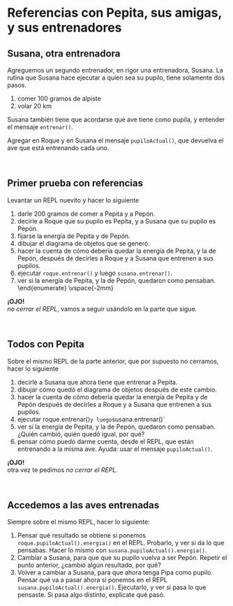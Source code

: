 # Referencias con Pepita, sus amigas, y sus entrenadores

## Susana, otra entrenadora
Agreguemos un segundo entrenador, en rigor una entrenadora, Susana. La rutina que Susana hace ejecutar a quien sea su pupilo, tiene solamente dos pasos.
1. comer 100 gramos de alpiste
1. volar 20 km

Susana también tiene que acordarse qué ave tiene como pupila, y entender el mensaje `entrenar()`.

Agregar en Roque y en Susana el mensaje `pupiloActual()`, que devuelva el ave que está entrenando cada uno.


<br>

## Primer prueba con referencias
Levantar un REPL nuevito y hacer lo siguiente
1. darle 200 gramos de comer a Pepita y a Pepón.
1. decirle a Roque que su pupilo es Pepita, y a Susana que su pupilo es Pepón. 
1. fijarse la energía de Pepita y de Pepón.
1. dibujar el diagrama de objetos que se generó.
1. hacer la cuenta de cómo debería quedar la energía de Pepita, y la de Pepón, después de decirles a Roque y a Susana que entrenen a sus pupilos.
1. ejecutar `roque.entrenar()` y luego `susana.entrenar()`.
1. ver si la energía de Pepita, y la de Pepón, quedaron como pensaban. 
\end{enumerate}
\vspace{-2mm}

**¡OJO!** <br> 
_no cerrar el REPL_, vamos a seguir usándolo en la parte que sigue.


<br>

## Todos con Pepita
Sobre el mismo REPL de la parte anterior, que por supuesto no cerramos, hacer lo siguiente
1. decirle a Susana que ahora tiene que entrenar a Pepita.
1. dibujar cómo quedó el diagrama de objetos después de este cambio.
1. hacer la cuenta de cómo debería quedar la energía de Pepita y de Pepón después de decirles a Roque y a Susana que entrenen a sus pupilos.
1. ejecutar roque.entrenar()` y luego `susana.entrenar()`
1. ver si la energía de Pepita, y la de Pepón, quedaron como pensaban. ¿Quién cambió, quién quedó igual, por qué?
1. pensar cómo puedo darme cuenta, desde el REPL, que están entrenando a la misma ave. Ayuda: usar el mensaje `pupiloActual()`.

**¡OJO!** <br> 
otra vez te pedimos _no cerrar el REPL_.


<br>

## Accedemos a las aves entrenadas
Siempre sobre el mismo REPL, hacer lo siguiente:
1. Pensar qué resultado se obtiene si ponemos `roque.pupiloActual().energia()` en el REPL. 
   Probarlo, y ver si da lo que pensabas. Hacer lo mismo con `susana.pupiloActual().energia()`.
1. Cambiar a Susana, para que que su pupilo vuelva a ser Pepón. 
   Repetir el punto anterior, ¿cambió algún resultado, por qué?
1. Volver a cambiar a Susana, para que ahora tenga Pipa como pupilo. 
   Pensar qué va a pasar ahora si ponemos en el REPL `susana.pupiloActual().energia()`. 
   Ejecutarlo, y ver si pasa lo que pensaste. Si pasa algo distinto, explicate qué pasó.


